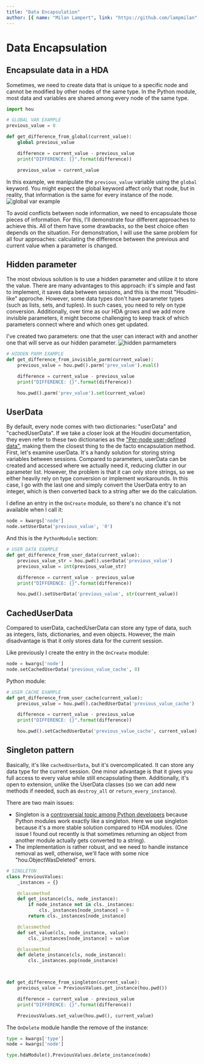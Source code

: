 ```yaml
---
title: "Data Encapsulation"
author: [{ name: "Milan Lampert", link: "https://github.com/lampmilan" }]
---
```


# Data Encapsulation

## Encapsulate data in a HDA

Sometimes, we need to create data that is unique to a specific node and cannot be modified by other nodes of the same type.
In the Python module, most data and variables are shared among every node of the same type.

```python
import hou

# GLOBAL VAR EXAMPLE
previous_value = 0

def get_difference_from_global(current_value):
    global previous_value

    difference = current_value - previous_value
    print("DIFFERENCE: {}".format(difference))

    previous_value = current_value
```

In this example, we manipulate the `previous_value` variable using the `global` keyword. You might expect the global keyword affect only that node, but in reality, that information is the same for every instance of the node.
![global var example](img/DataEncapsulation/1.gif)

To avoid conflicts between node information, we need to encapsulate those pieces of information. For this, I'll demonstrate four different approaches to achieve this. All of them have some drawbacks, so the best choice often depends on the situation.
For demonstration, I will use the same problem for all four approaches: calculating the difference between the previous and current value when a parameter is changed.

## Hidden parameter

The most obvious solution is to use a hidden parameter and utilize it to store the value. There are many advantages to this approach: it's simple and fast to implement, it saves data between sessions, and this is the most "Houdini-like" approche. However, some data types don't have parameter types (such as lists, sets, and tuples). In such cases, you need to rely on type conversion. Additionally, over time as our HDA grows and we add more invisible parameters, it might become challenging to keep track of which parameters connect where and which ones get updated.

I've created two parameters: one that the user can interact with and another one that will serve as our hidden parameter.
![hidden parmameters](img/DataEncapsulation/2.png)

```python
# HIDDEN PARM EXAMPLE
def get_difference_from_invisible_parm(current_value):
    previous_value = hou.pwd().parm('prev_value').eval()

    difference = current_value - previous_value
    print("DIFFERENCE: {}".format(difference))

    hou.pwd().parm('prev_value').set(current_value)
```

## UserData

By default, every node comes with two dictionaries: "userData" and "cachedUserData". If we take a closer look at the Houdini documentation, they even refer to these two dictionaries as the ["Per-node user-defined data"](https://www.sidefx.com/docs/houdini/hom/nodeuserdata.html), making them the closest thing to the de facto encapsulation method. First, let's examine userData. It's a handy solution for storing string variables between sessions. Compared to parameters, userData can be created and accessed where we actually need it, reducing clutter in our parameter list. However, the problem is that it can only store strings, so we either heavily rely on type conversion or implement workarounds. In this case, I go with the last one and simply convert the UserData entry to an integer, which is then converted back to a string after we do the calculation.

I define an entry in the `OnCreate` module, so there's no chance it's not available when I call it:

```python
node = kwargs['node']
node.setUserData('previous_value', '0')
```

And this is the `PythonModule` section:

```python
# USER DATA EXAMPLE
def get_difference_from_user_data(current_value):
    previous_value_str = hou.pwd().userData('previous_value')
    previous_value = int(previous_value_str)

    difference = current_value - previous_value
    print("DIFFERENCE: {}".format(difference))

    hou.pwd().setUserData('previous_value', str(current_value))
```

## CachedUserData

Compared to userData, cachedUserData can store any type of data, such as integers, lists, dictionaries, and even objects. However, the main disadvantage is that it only stores data for the current session.

Like previously I create the entry in the `OnCreate` module:

```python
node = kwargs['node']
node.setCachedUserData('previous_value_cache', 0)
```

Python module:

```python
# USER CACHE EXAMPLE
def get_difference_from_user_cache(current_value):
    previous_value = hou.pwd().cachedUserData('previous_value_cache')

    difference = current_value - previous_value
    print("DIFFERENCE: {}".format(difference))

    hou.pwd().setCachedUserData('previous_value_cache', current_value)
```

## Singleton pattern

Basically, it's like `cachedUserData`, but it's overcomplicated. It can store any data type for the current session. One minor advantage is that it gives you full access to every value while still encapsulating them. Additionally, it's open to extension, unlike the UserData classes (so we can add new methods if needed, such as `destroy_all` or `return_every_instance`).

There are two main issues:
- Singleton is a [controversial topic among Python developers](https://python-patterns.guide/gang-of-four/singleton/) because Python modules work exactly like a singleton. Here we use singleton because it's a more stable solution compared to HDA modules. (One issue I found out recently is that sometimes returning an object from another module actually gets converted to a string).
- The implementation is rather robust, and we need to handle instance removal as well, otherwise, we'll face with some nice "hou.ObjectWasDeleted" errors.

```python
# SINGLETON
class PreviousValues:
    _instances = {}

    @classmethod
    def get_instance(cls, node_instance):
        if node_instance not in cls._instances:
            cls._instances[node_instance] = 0
        return cls._instances[node_instance]

    @classmethod
    def set_value(cls, node_instance, value):
        cls._instances[node_instance] = value

    @classmethod
    def delete_instance(cls, node_instance):
        cls._instances.pop(node_instance)



def get_difference_from_singleton(current_value):
    previous_value = PreviousValues.get_instance(hou.pwd())

    difference = current_value - previous_value
    print("DIFFERENCE: {}".format(difference))

    PreviousValues.set_value(hou.pwd(), current_value)
```

The `OnDelete` module handle the remove of the instance:

```python
type = kwargs['type']
node = kwargs['node']

type.hdaModule().PreviousValues.delete_instance(node)
```

